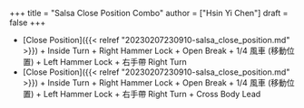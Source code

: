 +++
title = "Salsa Close Position Combo"
author = ["Hsin Yi Chen"]
draft = false
+++

-   [Close Position]({{< relref "20230207230910-salsa_close_position.md" >}}) + Inside Turn + Right Hammer Lock + Open Break + 1/4 風車 (移動位置) + Left Hammer Lock + 右手帶 Right Turn
-   [Close Position]({{< relref "20230207230910-salsa_close_position.md" >}}) + Inside Turn + Right Hammer Lock + Open Break + 1/4 風車 (移動位置) + Left Hammer Lock + 右手帶 Right Turn + Cross Body Lead
